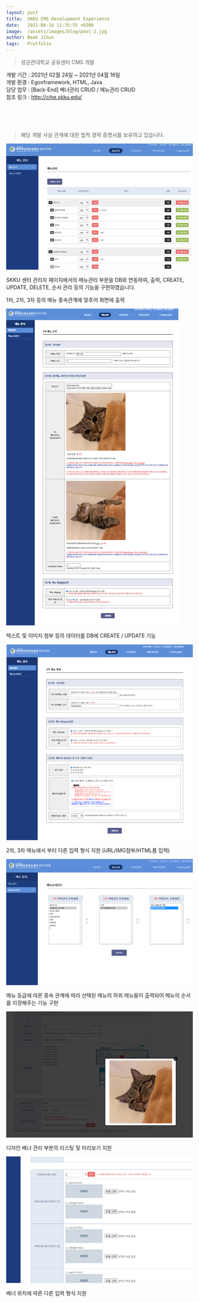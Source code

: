 ```yaml
---
layout: post
title:  SKKU CMS Development Experience
date:   2021-06-16 11:35:55 +0300
image:  /assets/images/blog/post-2.jpg
author: Beak Jihun
tags:   Protfolio
---
```


> 성균관대학교 공유센터 CMS 개발

개발 기간 : 2021년 02월 24일 ~ 2021년 04월 16일  
개발 환경 : Egovframework, HTML, Java  
담당 업무 : [Back-End] 베너관리 CRUD / 메뉴관리 CRUD  
참조 링크 : http://cihe.skku.edu/
<br/>  
<br/>  
<br/>
> 해당 개발 사실 관계에 대한 법적 경력 증명서를 보유하고 있습니다.

![](/assets/images/blog/post-2_1.jpg)

SKKU 센터 관리자 페이지에서의 메뉴관리 부분을 DB와 연동하여, 출력, CREATE, UPDATE, DELETE, 순서 관리 등의 기능을 구현하였습니다.  

1차, 2차, 3차 등의 메뉴 종속관계에 맞추어 화면에 출력

![](/assets/images/blog/post-2_2.jpg)

텍스트 및 이미지 첨부 등의 데이터를 DB에 CREATE / UPDATE 기능

![](/assets/images/blog/post-2_3.jpg)

2차, 3차 메뉴에서 부터 다른 입력 형식 지원 (URL/IMG첨부/HTML폼 입력)

![](/assets/images/blog/post-2_4.jpg)

메뉴 등급에 따른 종속 관계에 따라 선택된 메뉴의 하위 메뉴들이 출력되어 메뉴의 순서를 지정해주는 기능 구현


![](/assets/images/blog/post-2_6.jpg)

디자인 베너 관리 부분의 리스팅 및 미리보기 지원

![](/assets/images/blog/post-2_7.jpg)

베너 위치에 따른 다른 입력 형식 지원
